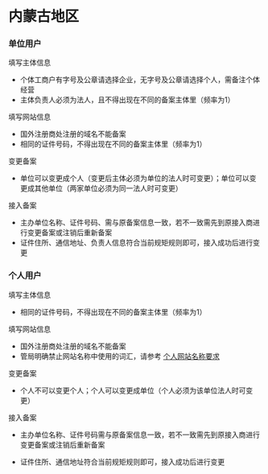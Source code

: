 # 内蒙古地区

### 单位用户

填写主体信息

* 个体工商户有字号及公章请选择企业，无字号及公章请选择个人，需备注个体经营
* 主体负责人必须为法人，且不得出现在不同的备案主体里（频率为1）

填写网站信息

* 国外注册商处注册的域名不能备案
* 相同的证件号码，不得出现在不同的备案主体里（频率为1）

变更备案

* 单位可以变更成个人（变更后主体必须为单位的法人时可变更）；单位可以变更成其他单位（两家单位必须为同一法人时可变更）

接入备案

* 主办单位名称、证件号码、需与原备案信息一致，若不一致需先到原接入商进行变更备案或注销后重新备案
* 证件住所、通信地址、负责人信息符合当前规矩规则即可，接入成功后进行变更

### 个人用户

填写主体信息

* 相同的证件号码，不得出现在不同的备案主体里（频率为1）

填写网站信息

* 国外注册商处注册的域名不能备案
* 管局明确禁止网站名称中使用的词汇，请参考 [个人网站名称要求](../备案基础知识/个人网站名称要求.md)

变更备案

* 个人不可以变更个人；个人可以变更成单位（个人必须为该单位法人时可变更）
 
接入备案

* 主办单位名称、证件号码需与原备案信息一致，若不一致需先到原接入商进行变更备案或注销后重新备案
* 证件住所、通信地址符合当前规矩规则即可，接入成功后进行变更


  [1]: a